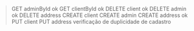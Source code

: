 > GET adminById 
ok
> GET clientById
ok
> DELETE client
ok
> DELETE admin
ok
> DELETE address
> CREATE client
> CREATE admin
> CREATE address
ok
> PUT client
> PUT address
> verificação de duplicidade de cadastro